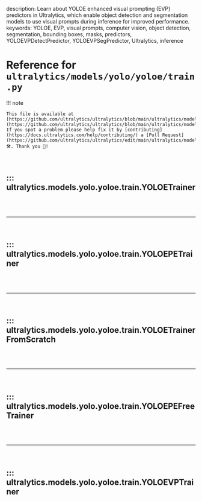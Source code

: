 description: Learn about YOLOE enhanced visual prompting (EVP) predictors in Ultralytics, which enable object detection and segmentation models to use visual prompts during inference for improved performance.
keywords: YOLOE, EVP, visual prompts, computer vision, object detection, segmentation, bounding boxes, masks, predictors, YOLOEVPDetectPredictor, YOLOEVPSegPredictor, Ultralytics, inference

# Reference for `ultralytics/models/yolo/yoloe/train.py`

!!! note

    This file is available at [https://github.com/ultralytics/ultralytics/blob/main/ultralytics/models/yolo/yoloe/train.py](https://github.com/ultralytics/ultralytics/blob/main/ultralytics/models/yolo/yoloe/train.py). If you spot a problem please help fix it by [contributing](https://docs.ultralytics.com/help/contributing/) a [Pull Request](https://github.com/ultralytics/ultralytics/edit/main/ultralytics/models/yolo/yoloe/train.py) 🛠️. Thank you 🙏!

<br>

## ::: ultralytics.models.yolo.yoloe.train.YOLOETrainer

<br><br><hr><br>

## ::: ultralytics.models.yolo.yoloe.train.YOLOEPETrainer

<br><br><hr><br>

## ::: ultralytics.models.yolo.yoloe.train.YOLOETrainerFromScratch

<br><br><hr><br>

## ::: ultralytics.models.yolo.yoloe.train.YOLOEPEFreeTrainer

<br><br><hr><br>

## ::: ultralytics.models.yolo.yoloe.train.YOLOEVPTrainer

<br><br>
